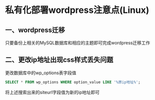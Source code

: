 # 私有化部署wordpress注意点(Linux)

## 一、wordpress迁移

只要备份上相关的MySQL数据库和相应的主题即可完成wordpress迁移工作

## 二、更改ip地址出现css样式丢失问题

更改数据库中的wp_options表字段值

```sql
SELECT * FROM wp_options WHERE option_value LIKE '%原ip地址%';
```

将上述搜索出来的siteurl字段值为新的ip地址即可